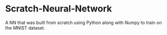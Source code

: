 # Scratch-Neural-Network
A NN that was built from scratch using Python along with Numpy to train on the MNIST dataset.
